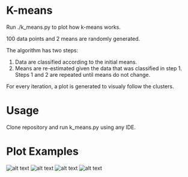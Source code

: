 # K-means
Run ./k_means.py to plot how k-means works.

100 data points and 2 means are randomly generated.

The algorithm has two steps:
1) Data are classified according to the initial means.
2) Means are re-estimated given the data that was classified in step 1.
Steps 1 and 2 are repeated until means do not change.

For every iteration, a plot is generated to visualy follow the clusters.

# Usage
Clone repository and run k_means.py using any IDE.

# Plot Examples

![alt text](https://github.com/melanchthon19/k_means/plot_examples/unclassified.png?raw=true)
![alt text](https://github.com/melanchthon19/k_means/plot_examples/i1.png?raw=true)
![alt text](https://github.com/melanchthon19/k_means/plot_examples/i3.png?raw=true)
![alt text](https://github.com/melanchthon19/k_means/plot_examples/converged.png?raw=true)
